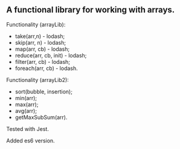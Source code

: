 ## A functional library for working with arrays.

Functionality (arrayLib):

- take(arr,n) - lodash;
- skip(arr, n) - lodash;
- map(arr, cb) - lodash;
- reduce(arr, cb, init) - lodash;
- filter(arr, cb) - lodash;
- foreach(arr, cb) - lodash.


Functionality (arrayLib2):

- sort(bubble, insertion);
- min(arr);
- max(arr);
- avg(arr);
- getMaxSubSum(arr).


Tested with Jest. 


Added es6 version.
